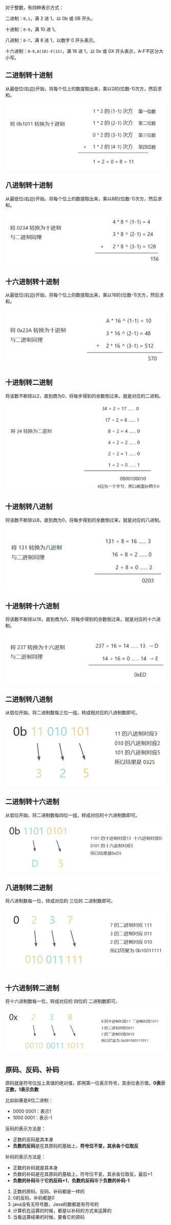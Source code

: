 

对于整数，有四种表示方式：

二进制：`0,1`，满 2 进 1，以 0b 或 0B 开头。

十进制：`0-9`，满 10 进 1。

八进制：`0-7`，满 8 进 1，以数字 0 开头表示。

十六进制：`0-9,A(10)-F(15)`，满 16 进 1，以 0x 或 0X 开头表示，A-F不区分大小写。



## 二进制转十进制

从最低位(右边)开始，将每个位上的数提取出来，乘以2的(位数-1)次方，然后求和。

![](assets/进制转换/f8209ceb6a74a48ecd7f613b418d77f8_MD5.png)



## 八进制转十进制

从最低位(右边)开始，将每个位上的数提取出来，乘以8的(位数-1)次方，然后求和。

![](assets/进制转换/92e16555ff9a41a80b16fca8e847d844_MD5.png)



## 十六进制转十进制

从最低位(右边)开始，将每个位上的数提取出来，乘以16的(位数-1)次方，然后求和。

![](assets/进制转换/9fd2635b8292304eac4780eb172b5a2c_MD5.png)



## 十进制转二进制

将该数不断除以2，直到商为0，将每步得到的余数倒过来，就是对应的二进制。

![](assets/进制转换/27a1ed38393cba82c91f87d106cc3caa_MD5.png)



## 十进制转八进制

将该数不断除以8，直到商为0，将每步得到的余数倒过来，就是对应的八进制。

![](assets/进制转换/ece463af3bd459e556888e6bd73a107a_MD5.png)



## 十进制转十六进制

将该数不断除以16，直到商为0，将每步得到的余数倒过来，就是对应的十六进制。

![](assets/进制转换/b64c1e491398b71c1b1b9b839a91a21c_MD5.png)



## 二进制转八进制

从低位开始，将二进制数每三位一组，转成相对应的八进制数即可。

![](assets/进制转换/40e2c0cb562a5b6de6d4dfe5acafdbc1_MD5.png)



## 二进制转十六进制

从低位开始，将二进制数每四位一组，转成对应的十六进制数即可。

![](assets/进制转换/9f540545539d0a1e2c17ab8269714628_MD5.png)



## 八进制转二进制

将八进制数每一位，转成对应的 三位的 二进制数即可。

![](assets/进制转换/5f133965bc797ebeaeded6c204adc4ab_MD5.png)



## 十六进制转二进制

将十六进制数每一位，转成对应的 四位的 二进制数即可。

![image](assets/进制转换/f767948c54920aa9cfed9b68df54c8df_MD5.png)



## 原码、反码、补码

原码就是符号位加上真值的绝对值，即用第一位表示符号，其余位表示值。**0表示正数，1表示负数**

比如如果是8位二进制：

* 0000 0001：表示1
* 1000 0001：表示-1



反码的表示方法是：

* 正数的反码是其本身
* **负数的反码**是在其原码的基础上，**符号位不变，其余各个位取反**



补码的表示方法是：

* 正数的补码就是其本身
* 负数的补码是在其原码的基础上，符号位不变，其余各位取反，最后+1
* **负数的补码**等于**它的反码+1**，**负数的反码**等于**负数的补码-1**



1. 正数的原码、反码、补码都是一样的
2. 0的反码、补码都是0
3. java没有无符号数，Java的数都是有符号的
4. 计算机在运算的时候，都是以补码的方式来运算的
5. 当看运算结果的时候，要看它的原码